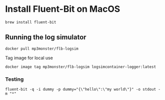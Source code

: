 
# Install Fluent-Bit on MacOS

````
brew install fluent-bit
````


## Running the log simulator

````
docker pull mp3monster/flb-logsim
````
Tag image for local use

````
docker image tag mp3monster/flb-logsim logsimcontainer-logger:latest

````

### Testing

````
fluent-bit -q -i dummy -p dummy="{\"hello\":\"my world\"}" -o stdout -m "*"
````